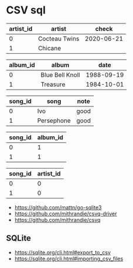 # CSV sql

artist_id | artist        | check
----------|---------------|-----------
0         | Cocteau Twins | 2020-06-21
1         | Chicane       |

album_id | album           | date
---------|-----------------|-----------
0        | Blue Bell Knoll | 1988-09-19
1        | Treasure        | 1984-10-01

song_id | song       | note
--------|------------|-----
0       | Ivo        | good
1       | Persephone | good

song_id | album_id
--------|---------
0       | 1
1       | 1

song_id | artist_id
--------|----------
0       | 0
1       | 0

- <https://github.com/mattn/go-sqlite3>
- <https://github.com/mithrandie/csvq-driver>
- <https://github.com/mithrandie/csvq>

## SQLite

- <https://sqlite.org/cli.html#export_to_csv>
- <https://sqlite.org/cli.html#importing_csv_files>
